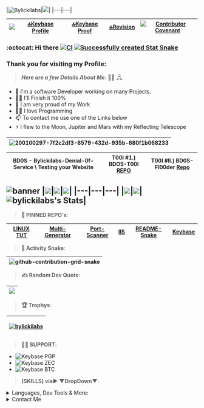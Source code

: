 |![Bylickilabs](https://img.shields.io/badge/©-Bylickilabs-matrix)|![](https://img.shields.io/badge/Official%20Github%20Developer%20|%202022%2011%2027-Bylickilabs-Black)|
|---|---|

|![](https://komarev.com/ghpvc/?username=bylickilabs&style=plastic)|[🔝Keybase Profile](https://keybase.io/bylickilabs)|[🔝Keybase Proof](https://gist.github.com/bylickilabs/7836e7958a61aeb05316a2db033d8b26)|[🔝Revision](https://gist.github.com/bylickilabs/7836e7958a61aeb05316a2db033d8b26/revisions)|[![Contributor Covenant](https://img.shields.io/badge/Contributor%20Covenant-2.1-4baaaa.svg)](https://github.com/bylickilabs/bylickilabs/blob/main/README.md)|
|---|---|---|---|---|

### :octocat: Hi there [![CI](https://github.com/git/git/actions/workflows/main.yml/badge.svg)](https://github.com/git/git/actions/workflows/main.yml) [![Successfully created Stat Snake](https://github.com/bylickilabs/bylickilabs/actions/workflows/main.yml/badge.svg?branch=main)](https://github.com/bylickilabs/bylickilabs/actions/workflows/main.yml) 
### Thank you for visiting my Profile: 
> ***Here are a few Details About Me***: 🧑‍💻 🖧 
- 🔭 I'm a software Developer working on many Projects.
- 🕵️‍♀️ I'll Finish it 100%
- 🧸 I am very proud of my Work
- 🧑‍💻 I love Programming
- 📫 To contact me use one of the Links below
- ⚡ I flew to the Moon, Jupiter and Mars with my Reflecting Telescope 

|![200100297-7f2c2df3-6579-432d-935b-680f1b068233](https://user-images.githubusercontent.com/109308073/200102009-b23152ce-91cf-4756-a738-1a74413eeda2.gif)|
|---|

|BD0S - Bylickilabs-Denial-0f-Service \ Testing your Website|T00l #1.) BDOS-T00l [REPO](https://github.com/bylickilabs/BD0S)|T00l #II.) BD0S-Fl00der [Repo](https://github.com/bylickilabs/BDoS_Fl00der)|
|---|---|---|

![banner](https://user-images.githubusercontent.com/109308073/202793525-b2d35c97-1687-46ed-a44a-86504d86c81c.png)
|![](http://github-profile-summary-cards.vercel.app/api/cards/stats?username=bylickilabs&theme=github_dark)|![](http://github-profile-summary-cards.vercel.app/api/cards/productive-time?username=bylickilabs&theme=github_dark&utcOffset=8)|![](http://github-profile-summary-cards.vercel.app/api/cards/profile-details?username=bylickilabs&theme=github_dark)|
|---|---|---|
|![](http://github-profile-summary-cards.vercel.app/api/cards/repos-per-language?username=bylickilabs&theme=github_dark)|![](http://github-profile-summary-cards.vercel.app/api/cards/most-commit-language?username=bylickilabs&theme=github_dark)|![bylickilabs's Stats](https://github-readme-stats.vercel.app/api?username=bylickilabs&theme=vue-dark&show_icons=true&hide_border=true&count_private=true)|
---

> **📢 PINNED REPO's**:

|[LINUX TUT](https://github.com/bylickilabs/Kali-Linux-Tut-)|[Multi-Generator](https://github.com/bylickilabs/Multi-Generator)|[Port-Scanner](https://github.com/bylickilabs/Port-Scanner)|[IIS](https://github.com/bylickilabs/InternetInformationServer)|[README-Snake](https://github.com/bylickilabs/Readme-Readme)|[Keybase](https://gist.github.com/7836e7958a61aeb05316a2db033d8b26)|
|---|---|---|---|---|---|

> **🐍 Activity Snake**:

|![github-contribution-grid-snake](https://user-images.githubusercontent.com/109308073/204124026-2b60bb96-2bbf-4603-81ac-a70ec77749f1.svg)|
|---|

> **✍️ Random Dev Quote**:

|![](https://quotes-github-readme.vercel.app/api?type=horizontal&theme=dark)|
|---|

> **🏆 Trophys**:

|<p align="left"><a href="https://github.com/ryo-ma/github-profile-trophy"><img src="https://github-profile-trophy.vercel.app/?username=bylickilabs" alt="bylickilabs" /></a></p>|
|---|

> **😶‍🌫️ SUPPORT**:

- ![Keybase PGP](https://img.shields.io/keybase/pgp/bylickilabs?style=plastic)
- ![Keybase ZEC](https://img.shields.io/keybase/zec/bylickilabs?style=plastic)
- ![Keybase BTC](https://img.shields.io/keybase/btc/bylickilabs?style=plastic)
> **(SKILLS) via► ▼DropDown▼**:
<details>
<summary>Languages, Dev Tools & More:</summary>
<ul><li>
<details>
<summary>Languages</summary>
<a href="https://www.cprogramming.com/" target="_blank" rel="noreferrer"> <img src="https://raw.githubusercontent.com/devicons/devicon/master/icons/c/c-original.svg" alt="c" width="40" height="40"/> </a> <a href="https://www.w3schools.com/cpp/" target="_blank" rel="noreferrer"> <img src="https://raw.githubusercontent.com/devicons/devicon/master/icons/cplusplus/cplusplus-original.svg" alt="cplusplus" width="40" height="40"/> </a> <a href="https://www.w3schools.com/cs/" target="_blank" rel="noreferrer"> <img src="https://raw.githubusercontent.com/devicons/devicon/master/icons/csharp/csharp-original.svg" alt="csharp" width="40" height="40"/> </a> <a href="https://www.php.net" target="_blank" rel="noreferrer"> <img src="https://raw.githubusercontent.com/devicons/devicon/master/icons/php/php-original.svg" alt="php" width="40" height="40"/> </a> <a href="https://www.java.com" target="_blank" rel="noreferrer"> <img src="https://raw.githubusercontent.com/devicons/devicon/master/icons/java/java-original.svg" alt="java" width="40" height="40"/> </a> <a href="https://www.python.org" target="_blank" rel="noreferrer"> <img src="https://raw.githubusercontent.com/devicons/devicon/master/icons/python/python-original.svg" alt="python" width="40" height="40"/> </a> <a href="https://www.rust-lang.org" target="_blank" rel="noreferrer"> <img src="https://raw.githubusercontent.com/devicons/devicon/master/icons/rust/rust-plain.svg" alt="rust" width="40" height="40"/> </a> <a href="https://www.perl.org/" target="_blank" rel="noreferrer"> <img src="https://api.iconify.design/logos-perl.svg" alt="perl" width="40" height="40"/> </a> <a href="https://developer.apple.com/library/archive/documentation/Cocoa/Conceptual/ProgrammingWithObjectiveC/Introduction/Introduction.html" target="_blank" rel="noreferrer"> <img src="https://www.vectorlogo.zone/logos/apple_objectivec/apple_objectivec-icon.svg" alt="objectivec" width="40" height="40"/> </a> <a href="https://golang.org" target="_blank" rel="noreferrer"> <img src="https://raw.githubusercontent.com/devicons/devicon/master/icons/go/go-original.svg" alt="go" width="40" height="40"/> </a> <a href="https://developer.mozilla.org/en-US/docs/Web/JavaScript" target="_blank" rel="noreferrer"> <img src="https://raw.githubusercontent.com/devicons/devicon/master/icons/javascript/javascript-original.svg" alt="javascript" width="40" height="40"/> </a> <a href="https://www.typescriptlang.org/" target="_blank" rel="noreferrer"> <img src="https://raw.githubusercontent.com/devicons/devicon/master/icons/typescript/typescript-original.svg" alt="typescript" width="40" height="40"/> </a>
</details></li>
<li> 
<details>
<summary>Frontend Development</summary>
<a href="https://www.w3schools.com/css/" target="_blank" rel="noreferrer"> <img src="https://raw.githubusercontent.com/devicons/devicon/master/icons/css3/css3-original-wordmark.svg" alt="css3" width="40" height="40"/> </a> <a href="https://reactjs.org/" target="_blank" rel="noreferrer"> <img src="https://raw.githubusercontent.com/devicons/devicon/master/icons/react/react-original-wordmark.svg" alt="react" width="40" height="40"/> </a> <a href="https://backbonejs.org" target="_blank" rel="noreferrer"> <img src="https://raw.githubusercontent.com/devicons/devicon/master/icons/backbonejs/backbonejs-original-wordmark.svg" alt="backbonejs" width="40" height="40"/> </a> <a href="https://www.w3.org/html/" target="_blank" rel="noreferrer"> <img src="https://raw.githubusercontent.com/devicons/devicon/master/icons/html5/html5-original-wordmark.svg" alt="html5" width="40" height="40"/> </a> <a href="https://www.wxwidgets.org/" target="_blank" rel="noreferrer"> <img src="https://upload.wikimedia.org/wikipedia/commons/b/bb/WxWidgets.svg" alt="wx_widgets" width="40" height="40"/> </a> <a href="https://www.gtk.org/" target="_blank" rel="noreferrer"> <img src="https://upload.wikimedia.org/wikipedia/commons/7/71/GTK_logo.svg" alt="gtk" width="40" height="40"/> </a>
</details></li>
<li>  
<details>
<summary>Backend Development</summary>
<a href="https://expressjs.com" target="_blank" rel="noreferrer"> <img src="https://raw.githubusercontent.com/devicons/devicon/master/icons/express/express-original-wordmark.svg" alt="express" width="40" height="40"/> </a> <a href="https://nodejs.org" target="_blank" rel="noreferrer"> <img src="https://raw.githubusercontent.com/devicons/devicon/master/icons/nodejs/nodejs-original-wordmark.svg" alt="nodejs" width="40" height="40"/> </a> <a href="https://www.nginx.com" target="_blank" rel="noreferrer"> <img src="https://raw.githubusercontent.com/devicons/devicon/master/icons/nginx/nginx-original.svg" alt="nginx" width="40" height="40"/> </a> <a href="https://kafka.apache.org/" target="_blank" rel="noreferrer"> <img src="https://www.vectorlogo.zone/logos/apache_kafka/apache_kafka-icon.svg" alt="kafka" width="40" height="40"/> </a> <a href="https://graphql.org" target="_blank" rel="noreferrer"> <img src="https://www.vectorlogo.zone/logos/graphql/graphql-icon.svg" alt="graphql" width="40" height="40"/> </a> <a href="https://lucene.apache.org/solr/" target="_blank" rel="noreferrer"> <img src="https://www.vectorlogo.zone/logos/apache_solr/apache_solr-icon.svg" alt="solr" width="40" height="40"/> </a> <a href="https://openresty.org/" target="_blank" rel="noreferrer"> <img src="https://openresty.org/images/logo.png" alt="openresty" width="40" height="40"/> <a href="https://nestjs.com/" target="_blank" rel="noreferrer"> <img src="https://raw.githubusercontent.com/devicons/devicon/master/icons/nestjs/nestjs-plain.svg" alt="nestjs" width="40" height="40"/> </a>
</details></li>
<li>  
<details>
<summary>Mobile Development</summary>
<a href="https://developer.android.com" target="_blank" rel="noreferrer"> <img src="https://raw.githubusercontent.com/devicons/devicon/master/icons/android/android-original-wordmark.svg" alt="android" width="40" height="40"/> </a> <a href="https://dotnet.microsoft.com/apps/xamarin" target="_blank" rel="noreferrer"> <img src="https://raw.githubusercontent.com/detain/svg-logos/780f25886640cef088af994181646db2f6b1a3f8/svg/xamarin.svg" alt="xamarin" width="40" height="40"/> </a> <a href="https://reactnative.dev/" target="_blank" rel="noreferrer"> <img src="https://reactnative.dev/img/header_logo.svg" alt="reactnative" width="40" height="40"/> </a>
</details></li>
<li>
<details>
<summary>Database</summary>
<a href="https://www.oracle.com/" target="_blank" rel="noreferrer"> <img src="https://raw.githubusercontent.com/devicons/devicon/master/icons/oracle/oracle-original.svg" alt="oracle" width="40" height="40"/> </a> <a href="https://www.mysql.com/" target="_blank" rel="noreferrer"> <img src="https://raw.githubusercontent.com/devicons/devicon/master/icons/mysql/mysql-original-wordmark.svg" alt="mysql" width="40" height="40"/> </a> <a href="https://www.microsoft.com/en-us/sql-server" target="_blank" rel="noreferrer"> <img src="https://www.svgrepo.com/show/303229/microsoft-sql-server-logo.svg" alt="mssql" width="40" height="40"/> </a> <a href="https://www.mongodb.com/" target="_blank" rel="noreferrer"> <img src="https://raw.githubusercontent.com/devicons/devicon/master/icons/mongodb/mongodb-original-wordmark.svg" alt="mongodb" width="40" height="40"/> </a> <a href="https://www.postgresql.org" target="_blank" rel="noreferrer"> <img src="https://raw.githubusercontent.com/devicons/devicon/master/icons/postgresql/postgresql-original-wordmark.svg" alt="postgresql" width="40" height="40"/> </a> <a href="https://cassandra.apache.org/" target="_blank" rel="noreferrer"> <img src="https://www.vectorlogo.zone/logos/apache_cassandra/apache_cassandra-icon.svg" alt="cassandra" width="40" height="40"/> </a> <a href="https://mariadb.org/" target="_blank" rel="noreferrer"> <img src="https://www.vectorlogo.zone/logos/mariadb/mariadb-icon.svg" alt="mariadb" width="40" height="40"/> </a> <a href="https://hive.apache.org/" target="_blank" rel="noreferrer"> <img src="https://www.vectorlogo.zone/logos/apache_hive/apache_hive-icon.svg" alt="hive" width="40" height="40"/> </a> <a href="https://redis.io" target="_blank" rel="noreferrer"> <img src="https://raw.githubusercontent.com/devicons/devicon/master/icons/redis/redis-original-wordmark.svg" alt="redis" width="40" height="40"/> </a> </a> <a href="https://www.sqlite.org/" target="_blank" rel="noreferrer"> <img src="https://www.vectorlogo.zone/logos/sqlite/sqlite-icon.svg" alt="sqlite" width="40" height="40"/> <a href="https://realm.io/" target="_blank" rel="noreferrer"> <img src="https://raw.githubusercontent.com/bestofjs/bestofjs-webui/8665e8c267a0215f3159df28b33c365198101df5/public/logos/realm.svg" alt="realm" width="40" height="40"/> </a>
</details></li>
<li>
<details>
<summary>Framework</summary>
<a href="https://dotnet.microsoft.com/" target="_blank" rel="noreferrer"> <img src="https://raw.githubusercontent.com/devicons/devicon/master/icons/dot-net/dot-net-original-wordmark.svg" alt="dotnet" width="40" height="40"/> </a> <a href="https://www.electronjs.org" target="_blank" rel="noreferrer"> <img src="https://raw.githubusercontent.com/devicons/devicon/master/icons/electron/electron-original.svg" alt="electron" width="40" height="40"/> </a> <a href="https://quasar.dev/" target="_blank" rel="noreferrer"> <img src="https://cdn.quasar.dev/logo/svg/quasar-logo.svg" alt="quasar" width="40" height="40"/> </a>
</details></li>
<li> 
<details>
<summary>Software</summary>
<a href="https://www.blender.org/" target="_blank" rel="noreferrer"> <img src="https://download.blender.org/branding/community/blender_community_badge_white.svg" alt="blender" width="40" height="40"/> </a> <a href="https://www.mathworks.com/" target="_blank" rel="noreferrer"> <img src="https://upload.wikimedia.org/wikipedia/commons/2/21/Matlab_Logo.png" alt="matlab" width="40" height="40"/> </a> <a href="https://www.sketch.com/" target="_blank" rel="noreferrer"> <img src="https://www.vectorlogo.zone/logos/sketchapp/sketchapp-icon.svg" alt="sketch" width="40" height="40"/> </a> <a href="https://www.framer.com/" target="_blank" rel="noreferrer"> <img src="https://www.vectorlogo.zone/logos/framer/framer-icon.svg" alt="framer" width="40" height="40"/> </a><a href="https://www.figma.com/" target="_blank" rel="noreferrer"> <img src="https://www.vectorlogo.zone/logos/figma/figma-icon.svg" alt="figma" width="40" height="40"/> </a> <a href="https://www.invisionapp.com/" target="_blank" rel="noreferrer"> <img src="https://www.vectorlogo.zone/logos/invisionapp/invisionapp-icon.svg" alt="invision" width="40" height="40"/> </a> <a href="https://www.adobe.com/in/products/illustrator.html" target="_blank" rel="noreferrer"> <img src="https://www.vectorlogo.zone/logos/adobe_illustrator/adobe_illustrator-icon.svg" alt="illustrator" width="40" height="40"/> </a> <a href="https://www.adobe.com/products/xd.html" target="_blank" rel="noreferrer"> <img src="https://cdn.worldvectorlogo.com/logos/adobe-xd.svg" alt="xd" width="40" height="40"/> </a> <a href="https://www.photoshop.com/en" target="_blank" rel="noreferrer"> <img src="https://raw.githubusercontent.com/devicons/devicon/master/icons/photoshop/photoshop-line.svg" alt="photoshop" width="40" height="40"/> </a>
</details></li>
<li> 
<details>
<summary>Game Engines</summary>
<a href="https://unity.com/" target="_blank" rel="noreferrer"> <img src="https://www.vectorlogo.zone/logos/unity3d/unity3d-icon.svg" alt="unity" width="40" height="40"/> </a> <a href="https://unrealengine.com/" target="_blank" rel="noreferrer"> <img src="https://raw.githubusercontent.com/kenangundogan/fontisto/036b7eca71aab1bef8e6a0518f7329f13ed62f6b/icons/svg/brand/unreal-engine.svg" alt="unreal" width="40" height="40"/> </a>
</details></li>
<li> 
<details>
<summary>OTHER</summary>
<a href="https://www.linux.org/" target="_blank" rel="noreferrer"> <img src="https://raw.githubusercontent.com/devicons/devicon/master/icons/linux/linux-original.svg" alt="linux" width="40" height="40"/> </a> <a href="https://git-scm.com/" target="_blank" rel="noreferrer"> <img src="https://www.vectorlogo.zone/logos/git-scm/git-scm-icon.svg" alt="git" width="40" height="40"/> </a> <a href="https://www.arduino.cc/" target="_blank" rel="noreferrer"> <img src="https://cdn.worldvectorlogo.com/logos/arduino-1.svg" alt="arduino" width="40" height="40"/> </a>
</details></li></ul>
</details>
  
<details>
<summary>Contact Me</summary>
<ul><li>
<details>
<summary>Keybase</summary>
© https://keybase.io/bylickilabs
</details></li>
<li> 
<details>
<summary>Github</summary>
© https://github.com/bylickilabs
</details></li>
<li>  
<details>
<summary>Twitter</summary>
© https://twitter.com/DonDada_1703
</details></li>
<li>  
<details>
<summary>Twitch</summary>
© https://www.twitch.tv/dondada1703
</details></li>
<li>
<details>
<summary>TikTok</summary>
© https://www.tiktok.com/@dondada_1703
</details></li>
<li>
<details>
<summary>soundcloud</summary>
© https://soundcloud.com/don-dada-1703
</details></li>
<li> 
<details>
<summary>Instagram</summary>
© https://www.instagram.com/Dondada_1703/
</details></li>
<li> 
<details>
<summary>Telegram</summary>
© https://t.me/Bylickilabs  
</details></li></ul>

<!-- Proudly created with GPRM ( https://gprm.itsvg.in ) -->
<!--
**bylickilabs/bylickilabs** is a ✨ _special_ ✨ repository because its `README.md` (this file) appears on your GitHub profile.
Here are some ideas to get you started:
-->
